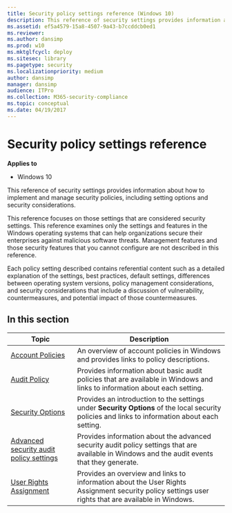 ```yaml
---
title: Security policy settings reference (Windows 10)
description: This reference of security settings provides information about how to implement and manage security policies, including setting options and security considerations.
ms.assetid: ef5a4579-15a8-4507-9a43-b7ccddcb0ed1
ms.reviewer: 
ms.author: dansimp
ms.prod: w10
ms.mktglfcycl: deploy
ms.sitesec: library
ms.pagetype: security
ms.localizationpriority: medium
author: dansimp
manager: dansimp
audience: ITPro
ms.collection: M365-security-compliance
ms.topic: conceptual
ms.date: 04/19/2017
---
```


# Security policy settings reference

**Applies to**
-   Windows 10

This reference of security settings provides information about how to implement and manage security policies, including setting options and security considerations.

This reference focuses on those settings that are considered security settings. This reference examines only the settings and features in the Windows operating systems that can help organizations secure their enterprises against malicious software threats. Management features and those security features that you cannot configure are not described in this reference.

Each policy setting described contains referential content such as a detailed explanation of the settings, best practices, default settings, differences between operating system versions, policy management considerations, and security considerations that include a discussion of vulnerability, countermeasures, and potential impact of those countermeasures.

## In this section

| Topic | Description |
| - | - |
| [Account Policies](account-policies.md) | An overview of account policies in Windows and provides links to policy descriptions.| 
| [Audit Policy](audit-policy.md) | Provides information about basic audit policies that are available in Windows and links to information about each setting.| 
| [Security Options](security-options.md) | Provides an introduction to the settings under **Security Options** of the local security policies and links to information about each setting.| 
| [Advanced security audit policy settings](secpol-advanced-security-audit-policy-settings.md) | Provides information about the advanced security audit policy settings that are available in Windows and the audit events that they generate.| 
| [User Rights Assignment](user-rights-assignment.md) | Provides an overview and links to information about the User Rights Assignment security policy settings user rights that are available in Windows.  |
 
 
